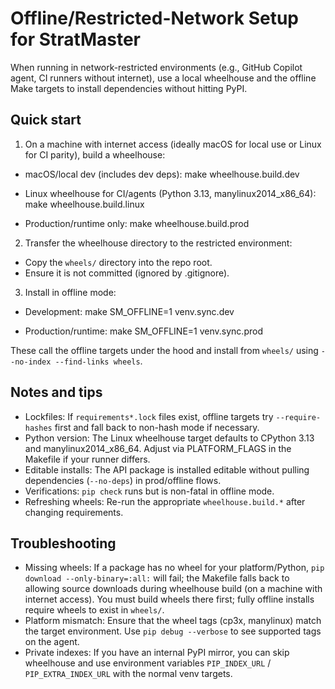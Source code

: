 # Offline/Restricted-Network Setup for StratMaster

When running in network-restricted environments (e.g., GitHub Copilot agent, CI runners without internet), use a local wheelhouse and the offline Make targets to install dependencies without hitting PyPI.

## Quick start

1) On a machine with internet access (ideally macOS for local use or Linux for CI parity), build a wheelhouse:

- macOS/local dev (includes dev deps):
  make wheelhouse.build.dev

- Linux wheelhouse for CI/agents (Python 3.13, manylinux2014_x86_64):
  make wheelhouse.build.linux

- Production/runtime only:
  make wheelhouse.build.prod

2) Transfer the wheelhouse directory to the restricted environment:

- Copy the `wheels/` directory into the repo root.
- Ensure it is not committed (ignored by .gitignore).

3) Install in offline mode:

- Development:
  make SM_OFFLINE=1 venv.sync.dev

- Production/runtime:
  make SM_OFFLINE=1 venv.sync.prod

These call the offline targets under the hood and install from `wheels/` using `--no-index --find-links wheels`.

## Notes and tips

- Lockfiles: If `requirements*.lock` files exist, offline targets try `--require-hashes` first and fall back to non-hash mode if necessary.
- Python version: The Linux wheelhouse target defaults to CPython 3.13 and manylinux2014_x86_64. Adjust via PLATFORM_FLAGS in the Makefile if your runner differs.
- Editable installs: The API package is installed editable without pulling dependencies (`--no-deps`) in prod/offline flows.
- Verifications: `pip check` runs but is non-fatal in offline mode.
- Refreshing wheels: Re-run the appropriate `wheelhouse.build.*` after changing requirements.

## Troubleshooting

- Missing wheels: If a package has no wheel for your platform/Python, `pip download --only-binary=:all:` will fail; the Makefile falls back to allowing source downloads during wheelhouse build (on a machine with internet access). You must build wheels there first; fully offline installs require wheels to exist in `wheels/`.
- Platform mismatch: Ensure that the wheel tags (cp3x, manylinux) match the target environment. Use `pip debug --verbose` to see supported tags on the agent.
- Private indexes: If you have an internal PyPI mirror, you can skip wheelhouse and use environment variables `PIP_INDEX_URL` / `PIP_EXTRA_INDEX_URL` with the normal venv targets.

